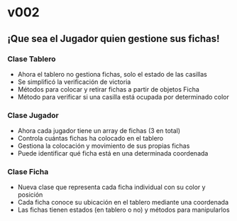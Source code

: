 # v002

## ¡Que sea el Jugador quien gestione sus fichas!

### Clase Tablero

- Ahora el tablero no gestiona fichas, solo el estado de las casillas
- Se simplificó la verificación de victoria
- Métodos para colocar y retirar fichas a partir de objetos Ficha
- Método para verificar si una casilla está ocupada por determinado color

### Clase Jugador

- Ahora cada jugador tiene un array de fichas (3 en total)
- Controla cuántas fichas ha colocado en el tablero
- Gestiona la colocación y movimiento de sus propias fichas
- Puede identificar qué ficha está en una determinada coordenada

### Clase Ficha

- Nueva clase que representa cada ficha individual con su color y posición
- Cada ficha conoce su ubicación en el tablero mediante una coordenada
- Las fichas tienen estados (en tablero o no) y métodos para manipularlos
